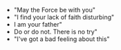 - "May the Force be with you"
- "I find your lack of faith disturbing"
- I am your father"
- Do or do not. There is no try"
- "I've got a bad feeling about  this"
